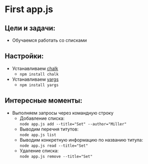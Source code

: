 # First app.js

Цели и задачи:
-
- Обучаемся работать со списками

Настройки:
-
- Устанавливаем [chalk](https://www.npmjs.com/package/chalk)
  * `npm install chalk`
- Устанавливаем [yargs](https://www.npmjs.com/package/yargs)
  * `npm install yargs`


Интересные моменты:
-
* Выполняем запросы через командную строку
   - Добавление списка:  
      `node app.js add --title="Set" --author="Miller"`
   - Выводим перечня титутов:   
      `node app.js list`
   - Выводим конкретную информацию по названию титула:  
      `node app.js read --title="Set"`
   - Удаление списка:  
      `node app.js remove --title="Set"`
